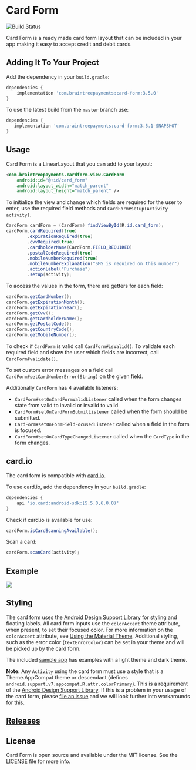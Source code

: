 # Card Form

[![Build Status](https://travis-ci.org/braintree/android-card-form.svg?branch=master)](https://travis-ci.org/braintree/android-card-form)

Card Form is a ready made card form layout that can be included in your app making it easy to
accept credit and debit cards.

## Adding It To Your Project

Add the dependency in your `build.gradle`:

```groovy
dependencies {
    implementation 'com.braintreepayments:card-form:3.5.0'
}
```

To use the latest build from the `master` branch use:

 ```groovy
dependencies {
    implementation 'com.braintreepayments:card-form:3.5.1-SNAPSHOT'
}
```

## Usage

Card Form is a LinearLayout that you can add to your layout:

```xml
<com.braintreepayments.cardform.view.CardForm
    android:id="@+id/card_form"
    android:layout_width="match_parent"
    android:layout_height="match_parent" />
```

To initialize the view and change which fields are required for the user to enter, use the required
field methods and `CardForm#setup(Activity activity)`.

```java
CardForm cardForm = (CardForm) findViewById(R.id.card_form);
cardForm.cardRequired(true)
        .expirationRequired(true)
        .cvvRequired(true)
        .cardholderName(CardForm.FIELD_REQUIRED)
        .postalCodeRequired(true)
        .mobileNumberRequired(true)
        .mobileNumberExplanation("SMS is required on this number")
        .actionLabel("Purchase")
        .setup(activity);
```

To access the values in the form, there are getters for each field:

```java
cardForm.getCardNumber();
cardForm.getExpirationMonth();
cardForm.getExpirationYear();
cardForm.getCvv();
cardForm.getCardholderName();
cardForm.getPostalCode();
cardForm.getCountryCode();
cardForm.getMobileNumber();
```

To check if `CardForm` is valid call `CardForm#isValid()`. To validate each required field
and show the user which fields are incorrect, call `CardForm#validate()`.

To set custom error messages on a field call `CardForm#setCardNumberError(String)` on the given field.

Additionally `CardForm` has 4 available listeners:

* `CardForm#setOnCardFormValidListener` called when the form changes state from valid to invalid or invalid to valid.
* `CardForm#setOnCardFormSubmitListener` called when the form should be submitted.
* `CardForm#setOnFormFieldFocusedListener` called when a field in the form is focused.
* `CardForm#setOnCardTypeChangedListener` called when the `CardType` in the form changes.

## card.io

The card form is compatible with [card.io](https://github.com/card-io/card.io-Android-SDK).

To use card.io, add the dependency in your `build.gradle`:

```groovy
dependencies {
    api 'io.card:android-sdk:[5.5.0,6.0.0)'
}
```

Check if card.io is available for use:

```java
cardForm.isCardScanningAvailable();
```

Scan a card:

```java
cardForm.scanCard(activity);
```

## Example

![](/Sample/screenshot.png)

## Styling

The card form uses the [Android Design Support Library](http://android-developers.blogspot.com/2015/05/android-design-support-library.html)
for styling and floating labels. All card form inputs use the `colorAccent` theme attribute, when present,
to set their focused color. For more information on the `colorAccent` attribute, see
[Using the Material Theme](https://developer.android.com/training/material/theme.html). Additional
styling, such as the error color (`textErrorColor`) can be set in your theme and will be picked up
by the card form.

The included [sample app](https://github.com/braintree/android-card-form/tree/master/Sample) has
examples with a light theme and dark theme.

**Note:** Any `Activity` using the card form must use a style that is a Theme.AppCompat theme or
descendant (defines `android.support.v7.appcompat.R.attr.colorPrimary`). This is a requirement of
the [Android Design Support Library](http://android-developers.blogspot.com/2015/05/android-design-support-library.html).
If this is a problem in your usage of the card form, please [file an issue](https://github.com/braintree/android-card-form/issues)
and we will look further into workarounds for this.

## [Releases](https://github.com/braintree/android-card-form/releases)

## License

Card Form is open source and available under the MIT license. See the [LICENSE](LICENSE) file for
more info.
